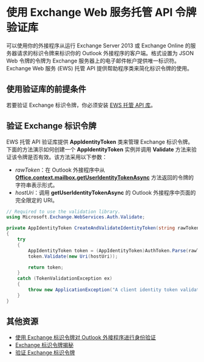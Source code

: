 
# <a name="use-the-exchange-web-services-managed-api-token-validation-library"></a>使用 Exchange Web 服务托管 API 令牌验证库

可以使用你的外接程序从运行 Exchange Server 2013 或 Exchange Online 的服务器请求的标识令牌来标识你的 Outlook 外接程序的客户端。格式设置为 JSON Web 令牌的令牌为 Exchange 服务器上的电子邮件帐户提供唯一标识符。Exchange Web 服务 (EWS) 托管 API 提供帮助程序类来简化标识令牌的使用。

## <a name="prerequisites-for-using-the-validation-library"></a>使用验证库的前提条件

若要验证 Exchange 标识令牌，你必须安装 [EWS 托管 API 库](https://www.nuget.org/packages/Microsoft.Exchange.WebServices)。

## <a name="validate-the-exchange-identity-token"></a>验证 Exchange 标识令牌

EWS 托管 API 验证库提供 **AppIdentityToken** 类来管理 Exchange 标识令牌。下面的方法演示如何创建一个 **AppIdentityToken** 实例并调用 **Validate** 方法来验证该令牌是否有效。该方法采用以下参数：

- *rawToken*：在 Outlook 外接程序中从 [**Office.context.mailbox.getUserIdentityTokenAsync**](http://dev.office.com/reference/add-ins/outlook/Office.context.mailbox) 方法返回的令牌的字符串表示形式。
- *hostUri*：调用 **getUserIdentityTokenAsync** 的 Outlook 外接程序中页面的完全限定的 URI。

```C#
// Required to use the validation library.
using Microsoft.Exchange.WebServices.Auth.Validate;

private AppIdentityToken CreateAndValidateIdentityToken(string rawToken, string hostUri)
{
    try
    {
        AppIdentityToken token = (AppIdentityToken)AuthToken.Parse(rawToken);
        token.Validate(new Uri(hostUri));

        return token;
    }
    catch (TokenValidationException ex)
    {
        throw new ApplicationException("A client identity token validation error occurred.", ex);
    }
}
```

## <a name="additional-resources"></a>其他资源

- [使用 Exchange 标识令牌对 Outlook 外接程序进行身份验证](../outlook/authentication.md)  
- [Exchange 标识令牌揭秘](../outlook/inside-the-identity-token.md)
- [验证 Exchange 标识令牌](../outlook/validate-an-identity-token.md)
    
